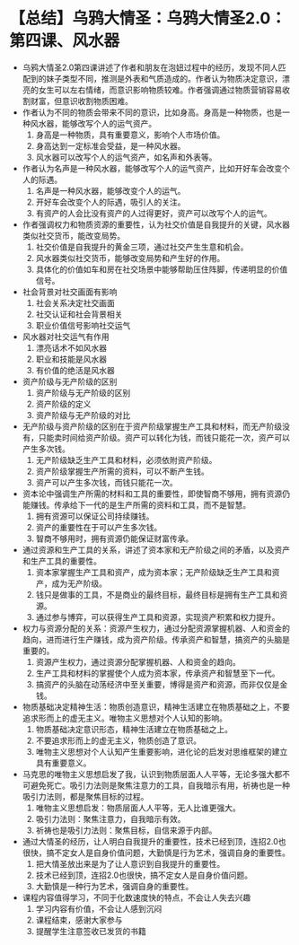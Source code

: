 # 【总结】乌鸦大情圣：乌鸦大情圣2.0：第四课、风水器

-   乌鸦大情圣2.0第四课讲述了作者和朋友在泡妞过程中的经历，发现不同人匹配到的妹子类型不同，推测是外表和气质造成的。作者认为物质决定意识，漂亮的女生可以左右情绪，而意识影响物质较难。作者强调通过物质营销容易收割财富，但意识收割物质困难。
-   作者认为不同的物质会带来不同的意识，比如身高。身高是一种物质，也是一种风水器，能够改写个人的运气资产。
    1.  身高是一种物质，具有重要意义，影响个人市场价值。
    2.  身高达到一定标准会受益，是一种风水器。
    3.  风水器可以改写个人的运气资产，如名声和外表等。
-   作者认为名声是一种风水器，能够改写个人的运气资产，比如开好车会改变个人的际遇。
    1.  名声是一种风水器，能够改变个人的运气。
    2.  开好车会改变个人的际遇，吸引人的关注。
    3.  有资产的人会比没有资产的人过得更好，资产可以改写个人的运气。
-   作者强调权力和物质资源的重要性，认为社交价值是自我提升的关键，风水器类似社交货币，能改变局势。
    1.  社交价值是自我提升的黄金三项，通过社交产生生意和机会。
    2.  风水器类似社交货币，能够改变局势和产生好的作用。
    3.  具体化的价值如车和房在社交场景中能够帮助压住阵脚，传递明显的价值信号。
-   社会背景对社交画面有影响
    1.  社会关系决定社交画面
    2.  社交认证和社会背景相关
    3.  职业价值信号影响社交运气
-   风水器对社交运气有作用
    1.  漂亮话术不如风水器
    2.  职业和技能是风水器
    3.  有价值的绝活是风水器
-   资产阶级与无产阶级的区别
    1.  资产阶级与无产阶级的区别
    2.  资产阶级的定义
    3.  资产阶级与无产阶级的对比
-   无产阶级与资产阶级的区别在于资产阶级掌握生产工具和材料，而无产阶级没有，只能卖时间给资产阶级。资产可以转化为钱，而钱只能花一次，资产可以产生多次钱。
    1.  无产阶级缺乏生产工具和材料，必须依附资产阶级。
    2.  资产阶级掌握生产所需的资料，可以不断产生钱。
    3.  资产可以产生多次钱，而钱只能花一次。
-   资本论中强调生产所需的材料和工具的重要性，即使智商不够用，拥有资源仍能赚钱。传承给下一代的是生产所需的资料和工具，而不是智慧。
    1.  拥有资源可以保证公司持续赚钱。
    2.  资产的重要性在于可以产生多次钱。
    3.  智商不够用时，拥有资源仍能保证财富传承。
-   通过资源和生产工具的关系，讲述了资本家和无产阶级之间的矛盾，以及资产和生产工具的重要性。
    1.  资本家掌握生产工具和资产，成为资本家；无产阶级缺乏生产工具和资产，成为无产阶级。
    2.  钱只是做事的工具，不是商业的最终目标，最终目标是拥有生产工具和资源。
    3.  通过参与博弈，可以获得生产工具和资源，实现资产积累和权力提升。
-   权力与资源分配的关系：资源产生权力，通过分配资源掌握机器、人和资金的趋向，进而进行生产赚钱，成为资产阶级。传承资产和智慧，搞资产的头脑是重要的。
    1.  资源产生权力，通过资源分配掌握机器、人和资金的趋向。
    2.  生产工具和材料的掌握使个人成为资本家，传承资产和智慧至下一代。
    3.  搞资产的头脑在动荡经济中至关重要，博得是资产和资源，而非仅仅是金钱。
-   物质基础决定精神生活：物质创造意识，精神生活建立在物质基础之上，不要追求形而上的虚无主义。唯物主义思想对个人认知的影响。
    1.  物质基础决定意识形态，精神生活建立在物质基础之上。
    2.  不要追求形而上的虚无主义，物质创造了意识。
    3.  唯物主义思想对个人认知产生重要影响，进化论的启发对思维框架的建立具有重要意义。
-   马克思的唯物主义思想启发了我，认识到物质层面人人平等，无论多强大都不可避免死亡。吸引力法则是聚焦注意力的工具，自我暗示有用，祈祷也是一种吸引力法则，都是聚焦目标的过程。
    1.  唯物主义思想启发：物质层面人人平等，无人比谁更强大。
    2.  吸引力法则：聚焦注意力，自我暗示有效。
    3.  祈祷也是吸引力法则：聚焦目标，自信来源于内部。
-   通过大情圣的经历，让人明白自我提升的重要性，技术已经到顶，连招2.0也很快，搞不定女人是自身价值问题，大勤慎是行为艺术，强调自身的重要性。
    1.  把大情圣放出来是为了让人意识到自我提升的重要性。
    2.  技术已经到顶，连招2.0也很快，搞不定女人是自身价值问题。
    3.  大勤慎是一种行为艺术，强调自身的重要性。
-   课程内容值得学习，不同于化数速度快的特点，不会让人失去兴趣
    1.  学习内容有价值，不会让人感到沉闷
    2.  课程结束，感谢大家参与
    3.  提醒学生注意签收已发货的书籍